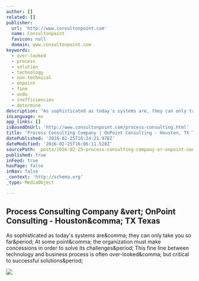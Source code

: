 ```yaml
---
author: []
related: []
publisher:
  url: 'http://www.consultonpoint.com'
  name: Consultonpoint
  favicon: null
  domain: www.consultonpoint.com
keywords:
  - over-looked
  - process
  - solution
  - technology
  - non-technical
  - onpoint
  - fine
  - undo
  - inefficiencies
  - determine
description: "As sophisticated as today's systems are, they can only take you so far. At some point, the organization must make concessions in order to solve its challenges. This fine line between technology and business process is often over-looked, but critical to successful solutions."
inLanguage: en
app_links: []
isBasedOnUrl: 'http://www.consultonpoint.com/process-consulting.html'
title: 'Process Consulting Company | OnPoint Consulting - Houston, TX Texas'
datePublished: '2016-02-25T16:14:21.978Z'
dateModified: '2016-02-25T16:06:11.528Z'
sourcePath: _posts/2016-02-25-process-consulting-company-or-onpoint-consulting-houston-t.md
published: true
inFeed: true
hasPage: false
inNav: false
_context: 'http://schema.org'
_type: MediaObject

---
```

<article style=""><h1>Process Consulting Company &amp;vert; OnPoint Consulting - Houston&amp;comma; TX Texas</h1><p>As sophisticated as today's systems are&amp;comma; they can only take you so far&amp;period; At some point&amp;comma; the organization must make concessions in order to solve its challenges&amp;period; This fine line between technology and business process is often over-looked&amp;comma; but critical to successful solutions&amp;period;</p><img src="http://www.consultonpoint.com/images/banner2.jpg" /></article>